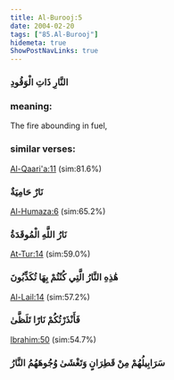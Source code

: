 ```yaml
---
title: Al-Burooj:5
date: 2004-02-20
tags: ["85.Al-Burooj"]
hidemeta: true 
ShowPostNavLinks: true 
---
```

### النَّارِ ذَاتِ الْوَقُودِ
### meaning: 
The fire abounding in fuel,
### similar verses: 

[Al-Qaari'a:11](/101/11) (sim:81.6%)

### نَارٌ حَامِيَةٌ

[Al-Humaza:6](/104/6) (sim:65.2%)

### نَارُ اللَّهِ الْمُوقَدَةُ

[At-Tur:14](/52/14) (sim:59.0%)

### هَٰذِهِ النَّارُ الَّتِي كُنْتُمْ بِهَا تُكَذِّبُونَ

[Al-Lail:14](/92/14) (sim:57.2%)

### فَأَنْذَرْتُكُمْ نَارًا تَلَظَّىٰ

[Ibrahim:50](/14/50) (sim:54.7%)

### سَرَابِيلُهُمْ مِنْ قَطِرَانٍ وَتَغْشَىٰ وُجُوهَهُمُ النَّارُ
